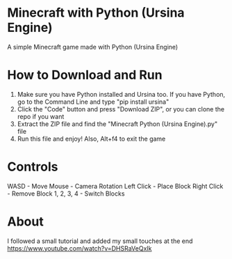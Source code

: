 # Minecraft with Python (Ursina Engine)
A simple Minecraft game made with Python (Ursina Engine)

# How to Download and Run
1. Make sure you have Python installed and Ursina too. If you have Python, go to the Command Line and type "pip install ursina"
2. Click the "Code" button and press "Download ZIP", or you can clone the repo if you want
3. Extract the ZIP file and find the "Minecraft Python (Ursina Engine).py" file
4. Run this file and enjoy! Also, Alt+f4 to exit the game

# Controls
WASD - Move
Mouse - Camera Rotation
Left Click - Place Block
Right Click - Remove Block
1, 2, 3, 4 - Switch Blocks

# About
I followed a small tutorial and added my small touches at the end https://www.youtube.com/watch?v=DHSRaVeQxIk
